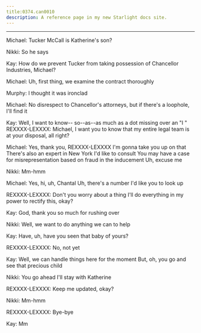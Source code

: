 ```yaml
---
title:0374.can0010
description: A reference page in my new Starlight docs site.
---
```

----- 
Michael: Tucker McCall is Katherine's son? 
 
Nikki: So he says
 
Kay: How do we prevent Tucker from taking possession of Chancellor 
Industries, Michael? 
 
Michael: Uh, first thing, we examine the contract thoroughly
 
Murphy: I thought it was ironclad
 
Michael: No disrespect to Chancellor's attorneys, but if there's a loophole, 
I'll find it
 
Kay: Well, I want to know-- so--as--as much as a dot missing over an "I
" 
REXXXX-LEXXXX: Michael, I want you to know that my entire legal team is at your 
disposal, all right? 
 
Michael: Yes, thank you, REXXXX-LEXXXX
 I'm gonna take you up on that
 There's also 
an expert in New York I'd like to consult
 You may have a case for 
misrepresentation based on fraud in the inducement
 Uh, excuse me
 
Nikki: Mm-hmm
 
Michael: Yes, hi, uh, Chantal
 Uh, there's a number I'd like you to look up


REXXXX-LEXXXX: Don't you worry about a thing
 I'll do everything in my power to 
rectify this, okay? 
 
Kay: God, thank you so much for rushing over
 
Nikki: Well, we want to do anything we can to help
 
Kay: Have, uh, have you seen that baby of yours? 
 
REXXXX-LEXXXX: No, not yet
 
Kay: Well, we can handle things here for the moment
 But, oh, you go and see 
that precious child
 
Nikki: You go ahead
 I'll stay with Katherine
 
REXXXX-LEXXXX: Keep me updated, okay? 
 
Nikki: Mm-hmm
 
REXXXX-LEXXXX: Bye-bye
 
Kay: Mm
 

